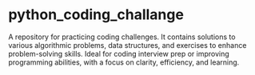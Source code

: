 # python_coding_challange
A repository for practicing coding challenges. It contains solutions to various algorithmic problems, data structures, and exercises to enhance problem-solving skills. Ideal for coding interview prep or improving programming abilities, with a focus on clarity, efficiency, and learning.

